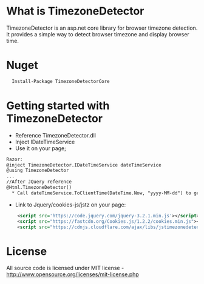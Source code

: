 # What is TimezoneDetector

TimezoneDetector is an asp.net core library for browser timezone detection. It provides a simple way to detect browser timezone and display browser time.

# Nuget
~~~xml
  Install-Package TimezoneDetectorCore
~~~

# Getting started with TimezoneDetector
  * Reference TimezoneDetector.dll
  * Inject IDateTimeService
  * Use it on your page;
```xml
Razor:
@inject TimezoneDetector.IDateTimeService dateTimeService
@using TimezoneDetector
...
//After JQuery reference
@Html.TimezoneDetector()
  * Call dateTimeService.ToClientTime(DateTime.Now, "yyyy-MM-dd") to get browser time;

```
  * Link to Jquery/cookies-js/jstz on your page: 
```xml
    <script src='https://code.jquery.com/jquery-3.2.1.min.js'></script>
    <script src="https://fastcdn.org/Cookies.js/1.2.2/cookies.min.js"></script>
    <script src="https://cdnjs.cloudflare.com/ajax/libs/jstimezonedetect/1.0.6/jstz.min.js"></script>
```
# License
All source code is licensed under MIT license - http://www.opensource.org/licenses/mit-license.php

